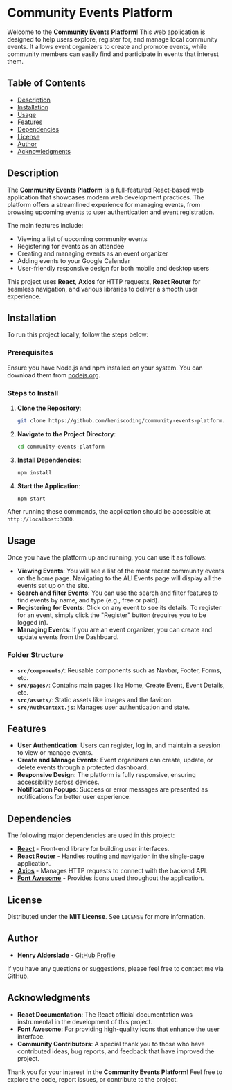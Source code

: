 # Community Events Platform

Welcome to the **Community Events Platform**! This web application is designed to help users explore, register for, and manage local community events. It allows event organizers to create and promote events, while community members can easily find and participate in events that interest them.

## Table of Contents
- [Description](#description)
- [Installation](#installation)
- [Usage](#usage)
- [Features](#features)
- [Dependencies](#dependencies)
- [License](#license)
- [Author](#author)
- [Acknowledgments](#acknowledgments)

## Description

The **Community Events Platform** is a full-featured React-based web application that showcases modern web development practices. The platform offers a streamlined experience for managing events, from browsing upcoming events to user authentication and event registration.

The main features include:
- Viewing a list of upcoming community events
- Registering for events as an attendee
- Creating and managing events as an event organizer
- Adding events to your Google Calendar
- User-friendly responsive design for both mobile and desktop users

This project uses **React**, **Axios** for HTTP requests, **React Router** for seamless navigation, and various libraries to deliver a smooth user experience.

## Installation

To run this project locally, follow the steps below:

### Prerequisites

Ensure you have Node.js and npm installed on your system. You can download them from [nodejs.org](https://nodejs.org/).

### Steps to Install

1. **Clone the Repository**:

    ```bash
    git clone https://github.com/heniscoding/community-events-platform.git
    ```

2. **Navigate to the Project Directory**:

    ```bash
    cd community-events-platform
    ```

3. **Install Dependencies**:

    ```bash
    npm install
    ```

4. **Start the Application**:

    ```bash
    npm start
    ```

After running these commands, the application should be accessible at `http://localhost:3000`.

## Usage

Once you have the platform up and running, you can use it as follows:

- **Viewing Events**: You will see a list of the most recent community events on the home page. Navigating to the ALl Events page will display all the events set up on the site.
- **Search and filter Events**: You can use the search and filter features to find events by name, and type (e.g., free or paid).
- **Registering for Events**: Click on any event to see its details. To register for an event, simply click the "Register" button (requires you to be logged in).
- **Managing Events**: If you are an event organizer, you can create and update events from the Dashboard.

### Folder Structure
- **`src/components/`**: Reusable components such as Navbar, Footer, Forms, etc.
- **`src/pages/`**: Contains main pages like Home, Create Event, Event Details, etc.
- **`src/assets/`**: Static assets like images and the favicon.
- **`src/AuthContext.js`**: Manages user authentication and state.

## Features

- **User Authentication**: Users can register, log in, and maintain a session to view or manage events.
- **Create and Manage Events**: Event organizers can create, update, or delete events through a protected dashboard.
- **Responsive Design**: The platform is fully responsive, ensuring accessibility across devices.
- **Notification Popups**: Success or error messages are presented as notifications for better user experience.

## Dependencies

The following major dependencies are used in this project:

- **[React](https://reactjs.org/)** - Front-end library for building user interfaces.
- **[React Router](https://reactrouter.com/)** - Handles routing and navigation in the single-page application.
- **[Axios](https://axios-http.com/)** - Manages HTTP requests to connect with the backend API.
- **[Font Awesome](https://fontawesome.com/)** - Provides icons used throughout the application.

## License

Distributed under the **MIT License**. See `LICENSE` for more information.

## Author

- **Henry Alderslade** - [GitHub Profile](https://github.com/heniscoding)

If you have any questions or suggestions, please feel free to contact me via GitHub.

## Acknowledgments

- **React Documentation**: The React official documentation was instrumental in the development of this project.
- **Font Awesome**: For providing high-quality icons that enhance the user interface.
- **Community Contributors**: A special thank you to those who have contributed ideas, bug reports, and feedback that have improved the project.

Thank you for your interest in the **Community Events Platform**! Feel free to explore the code, report issues, or contribute to the project.
